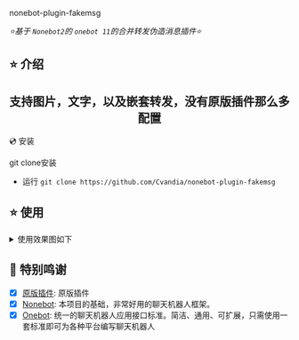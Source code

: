 nonebot-plugin-fakemsg

_⭐基于 `Nonebot2`的 `onebot 11`的合并转发伪造消息插件⭐_

## ⭐ 介绍

<div align="center">

## 支持图片，文字，以及嵌套转发，没有原版插件那么多配置

</div

## 💿 安装

git clone安装

- 运行
  `git clone https://github.com/Cvandia/nonebot-plugin-fakemsg`

## ⭐ 使用

<details>
<summary>使用效果图如下</summary>

> 指令如下使用如下图

![效果图1](./res/test_1.png)

> 效果如下

![效果图2](./res/test_2.png)

![效果图3](./res/test_3.png)

</details>

## 💝 特别鸣谢

- [X] [原版插件](https://github.com/Cvandia/nonebot-plugin-fakemsg): 原版插件
- [X] [Nonebot](https://github.com/nonebot/nonebot2): 本项目的基础，非常好用的聊天机器人框架。
- [X] [Onebot](https://onebot.dev/): 统一的聊天机器人应用接口标准。简洁、通用、可扩展，只需使用一套标准即可为各种平台编写聊天机器人
